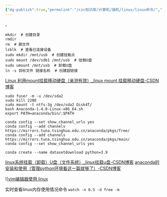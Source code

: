 ```yaml
---
{"dg-publish":true,"permalink":"/czc知识库/计算机/搞机/linux/linux命令/","dgPassFrontmatter":true,"created":"2024-06-18T17:45:20.647+08:00","updated":"2024-12-08T11:41:39.208+08:00"}
---
```



、
```
mkdir  # 创建目录
rmdir
rm  # 删文件
lsblk  # 查看已连接设备
sudo mkdir /mnt/usb  # 创建挂载点
sudo mount /dev/sdb1 /mnt/usb  # 挂载U盘
sudo umount /mnt/usb  # 卸载U盘
ln -s 目标文件 链接名称  # 创建超链接
```

[Linux 利用mount挂载移动硬盘（亲测有效）\_linux mount 挂载移动硬盘-CSDN博客](https://blog.csdn.net/qq_52302919/article/details/137552864)



```linux
sudo fuser -m -u /dev/sda2
sudo kill 2280
sudo mount -t ntfs-3g /dev/sda2 Disk4T/
bash Anaconda-1.4.0-Linux-x86_64.sh
export PATH=anaconda/bin/:$PATH

conda config --set show_channel_urls yes
conda config --add channels https://mirrors.tuna.tsinghua.edu.cn/anaconda/pkgs/free/
conda config --add channels https://mirrors.tuna.tsinghua.edu.cn/anaconda/pkgs/main/
conda config --set show_channel_urls yes

conda create --name datasetdownload python=3.9
```


[linux系统挂载（卸载）U盘（文件系统）\_linux挂载u盘-CSDN博客](https://blog.csdn.net/stay_zezo/article/details/80715761)
[anaconda的安装和使用（管理python环境看这一篇就够了）-CSDN博客](https://blog.csdn.net/tqlisno1/article/details/108908775)


![[vim编辑器使用 linux](vim%E7%BC%96%E8%BE%91%E5%99%A8%E4%BD%BF%E7%94%A8%20linux.md)

实时查看linux内存使用情况命令
`watch -n 0.5 -d free -m`